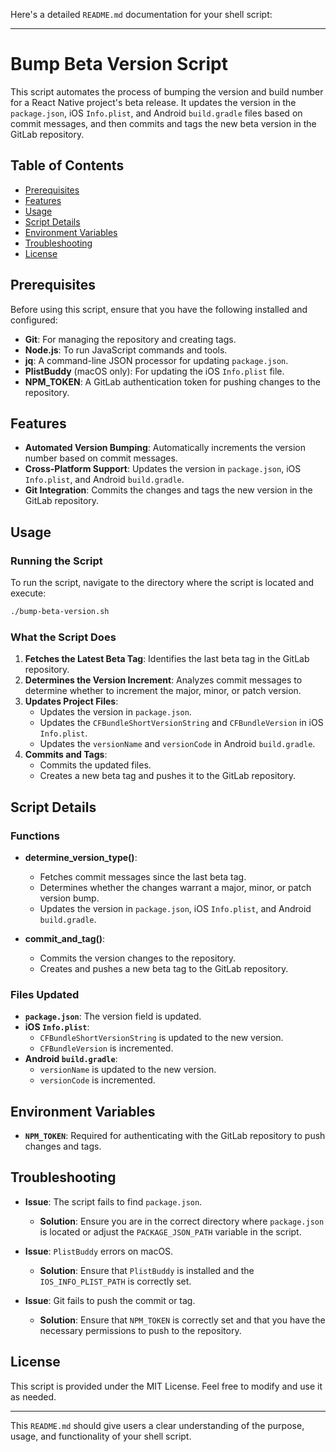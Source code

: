 Here's a detailed `README.md` documentation for your shell script:

---

# Bump Beta Version Script

This script automates the process of bumping the version and build number for a React Native project's beta release. It updates the version in the `package.json`, iOS `Info.plist`, and Android `build.gradle` files based on commit messages, and then commits and tags the new beta version in the GitLab repository.

## Table of Contents

- [Prerequisites](#prerequisites)
- [Features](#features)
- [Usage](#usage)
- [Script Details](#script-details)
- [Environment Variables](#environment-variables)
- [Troubleshooting](#troubleshooting)
- [License](#license)

## Prerequisites

Before using this script, ensure that you have the following installed and configured:

- **Git**: For managing the repository and creating tags.
- **Node.js**: To run JavaScript commands and tools.
- **jq**: A command-line JSON processor for updating `package.json`.
- **PlistBuddy** (macOS only): For updating the iOS `Info.plist` file.
- **NPM_TOKEN**: A GitLab authentication token for pushing changes to the repository.

## Features

- **Automated Version Bumping**: Automatically increments the version number based on commit messages.
- **Cross-Platform Support**: Updates the version in `package.json`, iOS `Info.plist`, and Android `build.gradle`.
- **Git Integration**: Commits the changes and tags the new version in the GitLab repository.

## Usage

### Running the Script

To run the script, navigate to the directory where the script is located and execute:

```bash
./bump-beta-version.sh
```

### What the Script Does

1. **Fetches the Latest Beta Tag**: Identifies the last beta tag in the GitLab repository.
2. **Determines the Version Increment**: Analyzes commit messages to determine whether to increment the major, minor, or patch version.
3. **Updates Project Files**:
    - Updates the version in `package.json`.
    - Updates the `CFBundleShortVersionString` and `CFBundleVersion` in iOS `Info.plist`.
    - Updates the `versionName` and `versionCode` in Android `build.gradle`.
4. **Commits and Tags**:
    - Commits the updated files.
    - Creates a new beta tag and pushes it to the GitLab repository.

## Script Details

### Functions

- **determine_version_type()**:
    - Fetches commit messages since the last beta tag.
    - Determines whether the changes warrant a major, minor, or patch version bump.
    - Updates the version in `package.json`, iOS `Info.plist`, and Android `build.gradle`.

- **commit_and_tag()**:
    - Commits the version changes to the repository.
    - Creates and pushes a new beta tag to the GitLab repository.

### Files Updated

- **`package.json`**: The version field is updated.
- **iOS `Info.plist`**:
    - `CFBundleShortVersionString` is updated to the new version.
    - `CFBundleVersion` is incremented.
- **Android `build.gradle`**:
    - `versionName` is updated to the new version.
    - `versionCode` is incremented.

## Environment Variables

- **`NPM_TOKEN`**: Required for authenticating with the GitLab repository to push changes and tags.

## Troubleshooting

- **Issue**: The script fails to find `package.json`.
    - **Solution**: Ensure you are in the correct directory where `package.json` is located or adjust the `PACKAGE_JSON_PATH` variable in the script.

- **Issue**: `PlistBuddy` errors on macOS.
    - **Solution**: Ensure that `PlistBuddy` is installed and the `IOS_INFO_PLIST_PATH` is correctly set.

- **Issue**: Git fails to push the commit or tag.
    - **Solution**: Ensure that `NPM_TOKEN` is correctly set and that you have the necessary permissions to push to the repository.

## License

This script is provided under the MIT License. Feel free to modify and use it as needed.

---

This `README.md` should give users a clear understanding of the purpose, usage, and functionality of your shell script.
